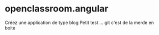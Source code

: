 ﻿# openclassroom.angular
Créez une application de type blog
Petit test ... git c'est de la merde en boite